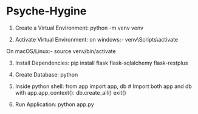 # Psyche-Hygine

1. Create a Virtual Environment:
  python -m venv venv

2. Activate Virtual Environment:
on windows:-
  venv\Scripts\activate

On macOS/Linux:-
  source venv/bin/activate

3. Install Dependencies:
  pip install flask flask-sqlalchemy flask-restplus

4. Create Database:
  python

5. Inside python shell:
  from app import app, db  # Import both app and db
  with app.app_context():
    db.create_all()
  exit()

6. Run Application:
  python app.py


